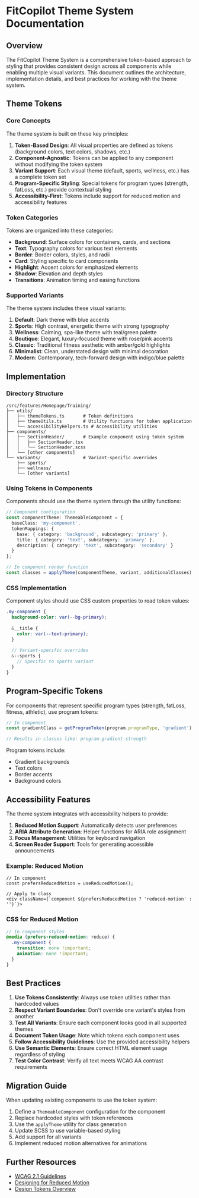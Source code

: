 # FitCopilot Theme System Documentation

## Overview

The FitCopilot Theme System is a comprehensive token-based approach to styling that provides consistent design across all components while enabling multiple visual variants. This document outlines the architecture, implementation details, and best practices for working with the theme system.

## Theme Tokens

### Core Concepts

The theme system is built on these key principles:

1. **Token-Based Design**: All visual properties are defined as tokens (background colors, text colors, shadows, etc.)
2. **Component-Agnostic**: Tokens can be applied to any component without modifying the token system
3. **Variant Support**: Each visual theme (default, sports, wellness, etc.) has a complete token set
4. **Program-Specific Styling**: Special tokens for program types (strength, fatLoss, etc.) provide contextual styling
5. **Accessibility-First**: Tokens include support for reduced motion and accessibility features

### Token Categories

Tokens are organized into these categories:

- **Background**: Surface colors for containers, cards, and sections
- **Text**: Typography colors for various text elements
- **Border**: Border colors, styles, and radii
- **Card**: Styling specific to card components
- **Highlight**: Accent colors for emphasized elements
- **Shadow**: Elevation and depth styles
- **Transitions**: Animation timing and easing functions

### Supported Variants

The theme system includes these visual variants:

1. **Default**: Dark theme with blue accents
2. **Sports**: High contrast, energetic theme with strong typography
3. **Wellness**: Calming, spa-like theme with teal/green palette
4. **Boutique**: Elegant, luxury-focused theme with rose/pink accents
5. **Classic**: Traditional fitness aesthetic with amber/gold highlights
6. **Minimalist**: Clean, understated design with minimal decoration
7. **Modern**: Contemporary, tech-forward design with indigo/blue palette

## Implementation

### Directory Structure

```
/src/features/Homepage/Training/
├── utils/
│   ├── themeTokens.ts       # Token definitions
│   ├── themeUtils.ts        # Utility functions for token application
│   └── accessibilityHelpers.ts # Accessibility utilities
├── components/
│   ├── SectionHeader/       # Example component using token system
│   │   ├── SectionHeader.tsx
│   │   └── SectionHeader.scss
│   └── [other components]
└── variants/                # Variant-specific overrides
    ├── sports/
    ├── wellness/
    └── [other variants]
```

### Using Tokens in Components

Components should use the theme system through the utility functions:

```typescript
// Component configuration
const componentTheme: ThemeableComponent = {
  baseClass: 'my-component',
  tokenMappings: {
    base: { category: 'background', subcategory: 'primary' },
    title: { category: 'text', subcategory: 'primary' },
    description: { category: 'text', subcategory: 'secondary' }
  }
};

// In component render function
const classes = applyTheme(componentTheme, variant, additionalClasses);
```

### CSS Implementation

Component styles should use CSS custom properties to read token values:

```scss
.my-component {
  background-color: var(--bg-primary);
  
  &__title {
    color: var(--text-primary);
  }
  
  // Variant-specific overrides
  &--sports {
    // Specific to sports variant
  }
}
```

## Program-Specific Tokens

For components that represent specific program types (strength, fatLoss, fitness, athletic), use program tokens:

```typescript
// In component
const gradientClass = getProgramToken(program.programType, 'gradient');

// Results in classes like: program-gradient-strength
```

Program tokens include:

- Gradient backgrounds
- Text colors
- Border accents
- Background colors

## Accessibility Features

The theme system integrates with accessibility helpers to provide:

1. **Reduced Motion Support**: Automatically detects user preferences
2. **ARIA Attribute Generation**: Helper functions for ARIA role assignment
3. **Focus Management**: Utilities for keyboard navigation
4. **Screen Reader Support**: Tools for generating accessible announcements

### Example: Reduced Motion

```tsx
// In component
const prefersReducedMotion = useReducedMotion();

// Apply to class
<div className={`component ${prefersReducedMotion ? 'reduced-motion' : ''}`}>
```

### CSS for Reduced Motion

```scss
// In component styles
@media (prefers-reduced-motion: reduce) {
  .my-component {
    transition: none !important;
    animation: none !important;
  }
}
```

## Best Practices

1. **Use Tokens Consistently**: Always use token utilities rather than hardcoded values
2. **Respect Variant Boundaries**: Don't override one variant's styles from another
3. **Test All Variants**: Ensure each component looks good in all supported themes
4. **Document Token Usage**: Note which tokens each component uses
5. **Follow Accessibility Guidelines**: Use the provided accessibility helpers
6. **Use Semantic Elements**: Ensure correct HTML element usage regardless of styling
7. **Test Color Contrast**: Verify all text meets WCAG AA contrast requirements

## Migration Guide

When updating existing components to use the token system:

1. Define a `ThemeableComponent` configuration for the component
2. Replace hardcoded styles with token references
3. Use the `applyTheme` utility for class generation
4. Update SCSS to use variable-based styling
5. Add support for all variants
6. Implement reduced motion alternatives for animations

## Further Resources

- [WCAG 2.1 Guidelines](https://www.w3.org/TR/WCAG21/)
- [Designing for Reduced Motion](https://web.dev/prefers-reduced-motion/)
- [Design Tokens Overview](https://css-tricks.com/what-are-design-tokens/) 